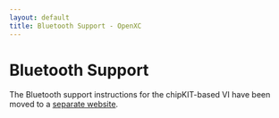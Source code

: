 ```yaml
---
layout: default
title: Bluetooth Support - OpenXC
---
```


<div class="page-header">
    <h1>Bluetooth Support</h1>
</div>

The Bluetooth support instructions for the chipKIT-based VI have been moved to a
[separate
website](http://chipkit-vi.openxcplatform.com/bluetooth/hardware.html).
